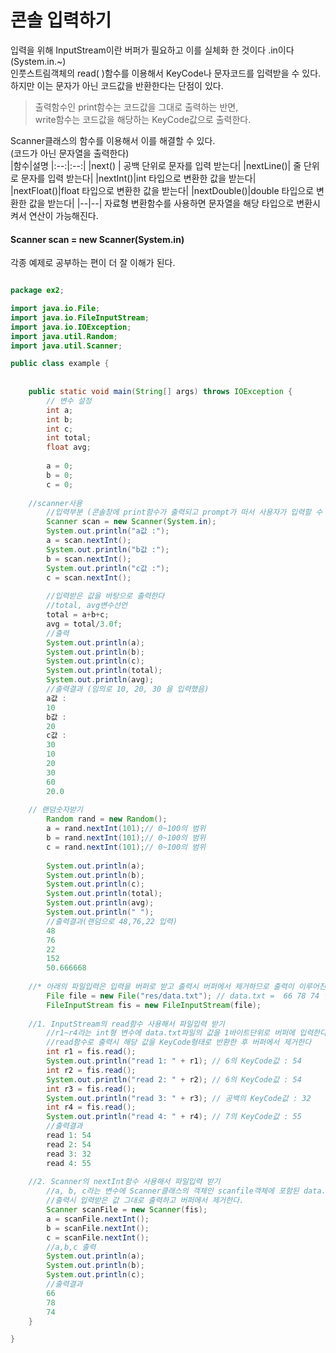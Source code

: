 # 콘솔 입력하기
입력을 위해 InputStream이란 버퍼가 필요하고 이를 실체화 한 것이다 .in이다 (System.in.~)  
인풋스트림객체의 read( )함수를 이용해서 KeyCode나 문자코드를 입력받을 수 있다.  
하지만 이는 문자가 아닌 코드값을 반환한다는 단점이 있다.  
>출력함수인 print함수는 코드값을 그대로 출력하는 반면,  
>write함수는 코드값을 해당하는 KeyCode값으로 출력한다.  

Scanner클래스의 함수를 이용해서 이를 해결할 수 있다.  
(코드가 아닌 문자열을 출력한다)  
|함수|설명
|:--:|:--:|
|next() | 공백 단위로 문자를 입력 받는다|
|nextLine()| 줄 단위로 문자를 입력 받는다|
|nextInt()|int 타입으로 변환한 값을 받는다|
|nextFloat()|float 타입으로 변환한 값을 받는다|
|nextDouble()|double 타입으로 변환한 값을 받는다|
|--|--|
자료형 변환함수를 사용하면 문자열을 해당 타입으로 변환시켜서 연산이 가능해진다.  

#### Scanner scan = new Scanner(System.in)
각종 예제로 공부하는 편이 더 잘 이해가 된다.

```java

package ex2;

import java.io.File;
import java.io.FileInputStream;
import java.io.IOException;
import java.util.Random;
import java.util.Scanner;

public class example {
		
		
	public static void main(String[] args) throws IOException {
		// 변수 설정
        int a;
		int b;
		int c;
		int total;
		float avg;
		
		a = 0;
		b = 0;
		c = 0;
		
	//scanner사용
    	//입력부분 (콘솔창에 print함수가 출력되고 prompt가 떠서 사용자가 입력할 수 있다)
		Scanner scan = new Scanner(System.in);
		System.out.println("a값 :");
		a = scan.nextInt(); 
		System.out.println("b값 :");
		b = scan.nextInt(); 
		System.out.println("c값 :");
		c = scan.nextInt(); 
		
		//입력받은 값을 바탕으로 출력한다
		//total, avg변수선언
        total = a+b+c;
		avg = total/3.0f;
		//출력
		System.out.println(a);
		System.out.println(b);
		System.out.println(c);
		System.out.println(total);
		System.out.println(avg);
        //출력결과 (임의로 10, 20, 30 을 입력했음)
        a값 :
		10
		b값 :
		20
		c값 :
		30
		10
		20
		30
		60
		20.0
        
	// 랜덤숫자받기
		Random rand = new Random();
		a = rand.nextInt(101);// 0~100의 범위
		b = rand.nextInt(101);// 0~100의 범위
		c = rand.nextInt(101);// 0~100의 범위
		
		System.out.println(a);
		System.out.println(b);
		System.out.println(c);
		System.out.println(total);
		System.out.println(avg);
		System.out.println(" ");
        //출력결과(랜덤으로 48,76,22 입력)
        48
		76
		22
		152
		50.666668
        
    //* 아래의 파일입력은 입력을 버퍼로 받고 출력시 버퍼에서 제거하므로 출력이 이루어진 값을 다시 출력하려하면 오류가 난다   
        File file = new File("res/data.txt"); // data.txt =  66 78 74 입력되어있는 txt파일
		FileInputStream fis = new FileInputStream(file);
        
	//1. InputStream의 read함수 사용해서 파일입력 받기
    	//r1~r4라는 int형 변수에 data.txt파일의 값을 1바이트단위로 버퍼에 입력한다
        //read함수로 출력시 해당 값을 KeyCode형태로 반환한 후 버퍼에서 제거한다
		int r1 = fis.read();
		System.out.println("read 1: " + r1); // 6의 KeyCode값 : 54
		int r2 = fis.read();
		System.out.println("read 2: " + r2); // 6의 KeyCode값 : 54
		int r3 = fis.read();
		System.out.println("read 3: " + r3); // 공백의 KeyCode값 : 32
		int r4 = fis.read();
		System.out.println("read 4: " + r4); // 7의 KeyCode값 : 55
		//출력결과
        read 1: 54
		read 2: 54
		read 3: 32
		read 4: 55
        
	//2. Scanner의 nextInt함수 사용해서 파일입력 받기
    	//a, b, c라는 변수에 Scanner클래스의 객체인 scanfile객체에 포함된 data.txt파일의 값을 정수 형태로 대입한다
		//출력시 입력받은 값 그대로 출력하고 버퍼에서 제거한다.
		Scanner scanFile = new Scanner(fis); 
		a = scanFile.nextInt();
		b = scanFile.nextInt();
		c = scanFile.nextInt();
		//a,b,c 출력
		System.out.println(a);
		System.out.println(b);
		System.out.println(c);
        //출력결과      
		66
		78
		74
	}

}


```
